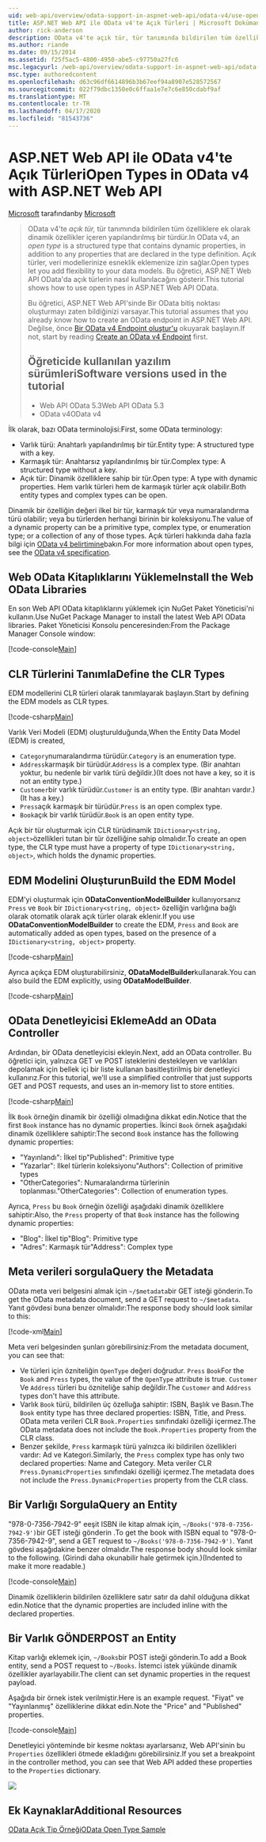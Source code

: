 ```yaml
---
uid: web-api/overview/odata-support-in-aspnet-web-api/odata-v4/use-open-types-in-odata-v4
title: ASP.NET Web API ile OData v4'te Açık Türleri | Microsoft Dokümanlar
author: rick-anderson
description: OData v4'te açık tür, tür tanımında bildirilen tüm özelliklere ek olarak dinamik özellikler içeren yapılandırılmış bir türdür. Aç...
ms.author: riande
ms.date: 09/15/2014
ms.assetid: f25f5ac5-4800-4950-abe5-c97750a27fc6
msc.legacyurl: /web-api/overview/odata-support-in-aspnet-web-api/odata-v4/use-open-types-in-odata-v4
msc.type: authoredcontent
ms.openlocfilehash: d63c96df6614896b3b67eef94a8907e528572567
ms.sourcegitcommit: 022f79dbc1350e0c6ffaa1e7e7c6e850cdabf9af
ms.translationtype: MT
ms.contentlocale: tr-TR
ms.lasthandoff: 04/17/2020
ms.locfileid: "81543736"
---
```

# <a name="open-types-in-odata-v4-with-aspnet-web-api"></a><span data-ttu-id="a50af-104">ASP.NET Web API ile OData v4'te Açık Türleri</span><span class="sxs-lookup"><span data-stu-id="a50af-104">Open Types in OData v4 with ASP.NET Web API</span></span>

<span data-ttu-id="a50af-105">[Microsoft](https://github.com/microsoft) tarafından</span><span class="sxs-lookup"><span data-stu-id="a50af-105">by [Microsoft](https://github.com/microsoft)</span></span>

> <span data-ttu-id="a50af-106">OData v4'te *açık tür,* tür tanımında bildirilen tüm özelliklere ek olarak dinamik özellikler içeren yapılandırılmış bir türdür.</span><span class="sxs-lookup"><span data-stu-id="a50af-106">In OData v4, an *open type* is a structured type that contains dynamic properties, in addition to any properties that are declared in the type definition.</span></span> <span data-ttu-id="a50af-107">Açık türler, veri modellerinize esneklik eklemenize izin sağlar.</span><span class="sxs-lookup"><span data-stu-id="a50af-107">Open types let you add flexibility to your data models.</span></span> <span data-ttu-id="a50af-108">Bu öğretici, ASP.NET Web API OData'da açık türlerin nasıl kullanılacağını gösterir.</span><span class="sxs-lookup"><span data-stu-id="a50af-108">This tutorial shows how to use open types in ASP.NET Web API OData.</span></span>
> 
> <span data-ttu-id="a50af-109">Bu öğretici, ASP.NET Web API'sinde Bir OData bitiş noktası oluşturmayı zaten bildiğinizi varsayar.</span><span class="sxs-lookup"><span data-stu-id="a50af-109">This tutorial assumes that you already know how to create an OData endpoint in ASP.NET Web API.</span></span> <span data-ttu-id="a50af-110">Değilse, önce [Bir OData v4 Endpoint oluştur'u](create-an-odata-v4-endpoint.md) okuyarak başlayın.</span><span class="sxs-lookup"><span data-stu-id="a50af-110">If not, start by reading [Create an OData v4 Endpoint](create-an-odata-v4-endpoint.md) first.</span></span>
> 
> ## <a name="software-versions-used-in-the-tutorial"></a><span data-ttu-id="a50af-111">Öğreticide kullanılan yazılım sürümleri</span><span class="sxs-lookup"><span data-stu-id="a50af-111">Software versions used in the tutorial</span></span>
> 
> 
> - <span data-ttu-id="a50af-112">Web API OData 5.3</span><span class="sxs-lookup"><span data-stu-id="a50af-112">Web API OData 5.3</span></span>
> - <span data-ttu-id="a50af-113">OData v4</span><span class="sxs-lookup"><span data-stu-id="a50af-113">OData v4</span></span>

<span data-ttu-id="a50af-114">İlk olarak, bazı OData terminolojisi:</span><span class="sxs-lookup"><span data-stu-id="a50af-114">First, some OData terminology:</span></span>

- <span data-ttu-id="a50af-115">Varlık türü: Anahtarlı yapılandırılmış bir tür.</span><span class="sxs-lookup"><span data-stu-id="a50af-115">Entity type: A structured type with a key.</span></span>
- <span data-ttu-id="a50af-116">Karmaşık tür: Anahtarsız yapılandırılmış bir tür.</span><span class="sxs-lookup"><span data-stu-id="a50af-116">Complex type: A structured type without a key.</span></span>
- <span data-ttu-id="a50af-117">Açık tür: Dinamik özelliklere sahip bir tür.</span><span class="sxs-lookup"><span data-stu-id="a50af-117">Open type: A type with dynamic properties.</span></span> <span data-ttu-id="a50af-118">Hem varlık türleri hem de karmaşık türler açık olabilir.</span><span class="sxs-lookup"><span data-stu-id="a50af-118">Both entity types and complex types can be open.</span></span>

<span data-ttu-id="a50af-119">Dinamik bir özelliğin değeri ilkel bir tür, karmaşık tür veya numaralandırma türü olabilir; veya bu türlerden herhangi birinin bir koleksiyonu.</span><span class="sxs-lookup"><span data-stu-id="a50af-119">The value of a dynamic property can be a primitive type, complex type, or enumeration type; or a collection of any of those types.</span></span> <span data-ttu-id="a50af-120">Açık türleri hakkında daha fazla bilgi için [OData v4 belirtimine](http://www.odata.org/documentation/odata-version-4-0/)bakın.</span><span class="sxs-lookup"><span data-stu-id="a50af-120">For more information about open types, see the [OData v4 specification](http://www.odata.org/documentation/odata-version-4-0/).</span></span>

## <a name="install-the-web-odata-libraries"></a><span data-ttu-id="a50af-121">Web OData Kitaplıklarını Yükleme</span><span class="sxs-lookup"><span data-stu-id="a50af-121">Install the Web OData Libraries</span></span>

<span data-ttu-id="a50af-122">En son Web API OData kitaplıklarını yüklemek için NuGet Paket Yöneticisi'ni kullanın.</span><span class="sxs-lookup"><span data-stu-id="a50af-122">Use NuGet Package Manager to install the latest Web API OData libraries.</span></span> <span data-ttu-id="a50af-123">Paket Yöneticisi Konsolu penceresinden:</span><span class="sxs-lookup"><span data-stu-id="a50af-123">From the Package Manager Console window:</span></span>

[!code-console[Main](use-open-types-in-odata-v4/samples/sample1.cmd)]

## <a name="define-the-clr-types"></a><span data-ttu-id="a50af-124">CLR Türlerini Tanımla</span><span class="sxs-lookup"><span data-stu-id="a50af-124">Define the CLR Types</span></span>

<span data-ttu-id="a50af-125">EDM modellerini CLR türleri olarak tanımlayarak başlayın.</span><span class="sxs-lookup"><span data-stu-id="a50af-125">Start by defining the EDM models as CLR types.</span></span>

[!code-csharp[Main](use-open-types-in-odata-v4/samples/sample2.cs)]

<span data-ttu-id="a50af-126">Varlık Veri Modeli (EDM) oluşturulduğunda,</span><span class="sxs-lookup"><span data-stu-id="a50af-126">When the Entity Data Model (EDM) is created,</span></span>

- <span data-ttu-id="a50af-127">`Category`numaralandırma türüdür.</span><span class="sxs-lookup"><span data-stu-id="a50af-127">`Category` is an enumeration type.</span></span>
- <span data-ttu-id="a50af-128">`Address`karmaşık bir türüdür.</span><span class="sxs-lookup"><span data-stu-id="a50af-128">`Address` is a complex type.</span></span> <span data-ttu-id="a50af-129">(Bir anahtarı yoktur, bu nedenle bir varlık türü değildir.)</span><span class="sxs-lookup"><span data-stu-id="a50af-129">(It does not have a key, so it is not an entity type.)</span></span>
- <span data-ttu-id="a50af-130">`Customer`bir varlık türüdür.</span><span class="sxs-lookup"><span data-stu-id="a50af-130">`Customer` is an entity type.</span></span> <span data-ttu-id="a50af-131">(Bir anahtarı vardır.)</span><span class="sxs-lookup"><span data-stu-id="a50af-131">(It has a key.)</span></span>
- <span data-ttu-id="a50af-132">`Press`açık karmaşık bir türüdür.</span><span class="sxs-lookup"><span data-stu-id="a50af-132">`Press` is an open complex type.</span></span>
- <span data-ttu-id="a50af-133">`Book`açık bir varlık türüdür.</span><span class="sxs-lookup"><span data-stu-id="a50af-133">`Book` is an open entity type.</span></span>

<span data-ttu-id="a50af-134">Açık bir tür oluşturmak için CLR türüdinamik `IDictionary<string, object>`özellikleri tutan bir tür özelliğine sahip olmalıdır.</span><span class="sxs-lookup"><span data-stu-id="a50af-134">To create an open type, the CLR type must have a property of type `IDictionary<string, object>`, which holds the dynamic properties.</span></span>

## <a name="build-the-edm-model"></a><span data-ttu-id="a50af-135">EDM Modelini Oluşturun</span><span class="sxs-lookup"><span data-stu-id="a50af-135">Build the EDM Model</span></span>

<span data-ttu-id="a50af-136">EDM'yi oluşturmak için **ODataConventionModelBuilder** kullanıyorsanız `Press` ve `Book` bir `IDictionary<string, object>` özelliğin varlığına bağlı olarak otomatik olarak açık türler olarak eklenir.</span><span class="sxs-lookup"><span data-stu-id="a50af-136">If you use **ODataConventionModelBuilder** to create the EDM, `Press` and `Book` are automatically added as open types, based on the presence of a `IDictionary<string, object>` property.</span></span>

[!code-csharp[Main](use-open-types-in-odata-v4/samples/sample3.cs)]

<span data-ttu-id="a50af-137">Ayrıca açıkça EDM oluşturabilirsiniz, **ODataModelBuilder**kullanarak.</span><span class="sxs-lookup"><span data-stu-id="a50af-137">You can also build the EDM explicitly, using **ODataModelBuilder**.</span></span>

[!code-csharp[Main](use-open-types-in-odata-v4/samples/sample4.cs)]

## <a name="add-an-odata-controller"></a><span data-ttu-id="a50af-138">OData Denetleyicisi Ekleme</span><span class="sxs-lookup"><span data-stu-id="a50af-138">Add an OData Controller</span></span>

<span data-ttu-id="a50af-139">Ardından, bir OData denetleyicisi ekleyin.</span><span class="sxs-lookup"><span data-stu-id="a50af-139">Next, add an OData controller.</span></span> <span data-ttu-id="a50af-140">Bu öğretici için, yalnızca GET ve POST isteklerini destekleyen ve varlıkları depolamak için bellek içi bir liste kullanan basitleştirilmiş bir denetleyici kullanırız.</span><span class="sxs-lookup"><span data-stu-id="a50af-140">For this tutorial, we'll use a simplified controller that just supports GET and POST requests, and uses an in-memory list to store entities.</span></span>

[!code-csharp[Main](use-open-types-in-odata-v4/samples/sample5.cs)]

<span data-ttu-id="a50af-141">İlk `Book` örneğin dinamik bir özelliği olmadığına dikkat edin.</span><span class="sxs-lookup"><span data-stu-id="a50af-141">Notice that the first `Book` instance has no dynamic properties.</span></span> <span data-ttu-id="a50af-142">İkinci `Book` örnek aşağıdaki dinamik özelliklere sahiptir:</span><span class="sxs-lookup"><span data-stu-id="a50af-142">The second `Book` instance has the following dynamic properties:</span></span>

- <span data-ttu-id="a50af-143">"Yayınlandı": İlkel tip</span><span class="sxs-lookup"><span data-stu-id="a50af-143">"Published": Primitive type</span></span>
- <span data-ttu-id="a50af-144">"Yazarlar": Ilkel türlerin koleksiyonu</span><span class="sxs-lookup"><span data-stu-id="a50af-144">"Authors": Collection of primitive types</span></span>
- <span data-ttu-id="a50af-145">"OtherCategories": Numaralandırma türlerinin toplanması.</span><span class="sxs-lookup"><span data-stu-id="a50af-145">"OtherCategories": Collection of enumeration types.</span></span>

<span data-ttu-id="a50af-146">Ayrıca, `Press` bu `Book` örneğin özelliği aşağıdaki dinamik özelliklere sahiptir:</span><span class="sxs-lookup"><span data-stu-id="a50af-146">Also, the `Press` property of that `Book` instance has the following dynamic properties:</span></span>

- <span data-ttu-id="a50af-147">"Blog": İlkel tip</span><span class="sxs-lookup"><span data-stu-id="a50af-147">"Blog": Primitive type</span></span>
- <span data-ttu-id="a50af-148">"Adres": Karmaşık tür</span><span class="sxs-lookup"><span data-stu-id="a50af-148">"Address": Complex type</span></span>

## <a name="query-the-metadata"></a><span data-ttu-id="a50af-149">Meta verileri sorgula</span><span class="sxs-lookup"><span data-stu-id="a50af-149">Query the Metadata</span></span>

<span data-ttu-id="a50af-150">OData meta veri belgesini almak için `~/$metadata`bir GET isteği gönderin.</span><span class="sxs-lookup"><span data-stu-id="a50af-150">To get the OData metadata document, send a GET request to `~/$metadata`.</span></span> <span data-ttu-id="a50af-151">Yanıt gövdesi buna benzer olmalıdır:</span><span class="sxs-lookup"><span data-stu-id="a50af-151">The response body should look similar to this:</span></span>

[!code-xml[Main](use-open-types-in-odata-v4/samples/sample6.xml?highlight=5,21)]

<span data-ttu-id="a50af-152">Meta veri belgesinden şunları görebilirsiniz:</span><span class="sxs-lookup"><span data-stu-id="a50af-152">From the metadata document, you can see that:</span></span>

- <span data-ttu-id="a50af-153">Ve türleri için özniteliğin `OpenType` değeri doğrudur. `Press` `Book`</span><span class="sxs-lookup"><span data-stu-id="a50af-153">For the `Book` and `Press` types, the value of the `OpenType` attribute is true.</span></span> <span data-ttu-id="a50af-154">`Customer` Ve `Address` türleri bu özniteliğe sahip değildir.</span><span class="sxs-lookup"><span data-stu-id="a50af-154">The `Customer` and `Address` types don't have this attribute.</span></span>
- <span data-ttu-id="a50af-155">Varlık `Book` türü, bildirilen üç özelluğa sahiptir: ISBN, Başlık ve Basın.</span><span class="sxs-lookup"><span data-stu-id="a50af-155">The `Book` entity type has three declared properties: ISBN, Title, and Press.</span></span> <span data-ttu-id="a50af-156">OData meta verileri CLR `Book.Properties` sınıfındaki özelliği içermez.</span><span class="sxs-lookup"><span data-stu-id="a50af-156">The OData metadata does not include the `Book.Properties` property from the CLR class.</span></span>
- <span data-ttu-id="a50af-157">Benzer şekilde, `Press` karmaşık türü yalnızca iki bildirilen özellikleri vardır: Ad ve Kategori.</span><span class="sxs-lookup"><span data-stu-id="a50af-157">Similarly, the `Press` complex type has only two declared properties: Name and Category.</span></span> <span data-ttu-id="a50af-158">Meta veriler CLR `Press.DynamicProperties` sınıfındaki özelliği içermez.</span><span class="sxs-lookup"><span data-stu-id="a50af-158">The metadata does not include the `Press.DynamicProperties` property from the CLR class.</span></span>

## <a name="query-an-entity"></a><span data-ttu-id="a50af-159">Bir Varlığı Sorgula</span><span class="sxs-lookup"><span data-stu-id="a50af-159">Query an Entity</span></span>

<span data-ttu-id="a50af-160">"978-0-7356-7942-9" eeşit ISBN ile kitap almak için, `~/Books('978-0-7356-7942-9')`bir GET isteği gönderin .</span><span class="sxs-lookup"><span data-stu-id="a50af-160">To get the book with ISBN equal to "978-0-7356-7942-9", send a GET request to `~/Books('978-0-7356-7942-9')`.</span></span> <span data-ttu-id="a50af-161">Yanıt gövdesi aşağıdakine benzer olmalıdır.</span><span class="sxs-lookup"><span data-stu-id="a50af-161">The response body should look similar to the following.</span></span> <span data-ttu-id="a50af-162">(Girindi daha okunabilir hale getirmek için.)</span><span class="sxs-lookup"><span data-stu-id="a50af-162">(Indented to make it more readable.)</span></span>

[!code-console[Main](use-open-types-in-odata-v4/samples/sample7.cmd?highlight=8-13,15-23)]

<span data-ttu-id="a50af-163">Dinamik özelliklerin bildirilen özelliklere satır satır da dahil olduğuna dikkat edin.</span><span class="sxs-lookup"><span data-stu-id="a50af-163">Notice that the dynamic properties are included inline with the declared properties.</span></span>

## <a name="post-an-entity"></a><span data-ttu-id="a50af-164">Bir Varlık GÖNDER</span><span class="sxs-lookup"><span data-stu-id="a50af-164">POST an Entity</span></span>

<span data-ttu-id="a50af-165">Kitap varlığı eklemek için, `~/Books`bir POST isteği gönderin.</span><span class="sxs-lookup"><span data-stu-id="a50af-165">To add a Book entity, send a POST request to `~/Books`.</span></span> <span data-ttu-id="a50af-166">İstemci istek yükünde dinamik özellikler ayarlayabilir.</span><span class="sxs-lookup"><span data-stu-id="a50af-166">The client can set dynamic properties in the request payload.</span></span>

<span data-ttu-id="a50af-167">Aşağıda bir örnek istek verilmiştir.</span><span class="sxs-lookup"><span data-stu-id="a50af-167">Here is an example request.</span></span> <span data-ttu-id="a50af-168">"Fiyat" ve "Yayınlanmış" özelliklerine dikkat edin.</span><span class="sxs-lookup"><span data-stu-id="a50af-168">Note the "Price" and "Published" properties.</span></span>

[!code-console[Main](use-open-types-in-odata-v4/samples/sample8.cmd?highlight=10)]

<span data-ttu-id="a50af-169">Denetleyici yönteminde bir kesme noktası ayarlarsanız, Web API'sinin bu `Properties` özellikleri ötmede ekladığını görebilirsiniz.</span><span class="sxs-lookup"><span data-stu-id="a50af-169">If you set a breakpoint in the controller method, you can see that Web API added these properties to the `Properties` dictionary.</span></span>

![](use-open-types-in-odata-v4/_static/image1.png)

## <a name="additional-resources"></a><span data-ttu-id="a50af-170">Ek Kaynaklar</span><span class="sxs-lookup"><span data-stu-id="a50af-170">Additional Resources</span></span>

[<span data-ttu-id="a50af-171">OData Açık Tip Örneği</span><span class="sxs-lookup"><span data-stu-id="a50af-171">OData Open Type Sample</span></span>](http://aspnet.codeplex.com/sourcecontrol/latest#Samples/WebApi/OData/v4/ODataOpenTypeSample/ReadMe.txt)
